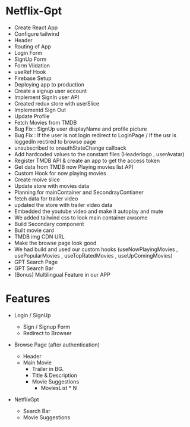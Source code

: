 # Netflix-Gpt

- Create React App
- Configure tailwind
- Header
- Routing of App
- Login Form
- SignUp Form
- Form Vlidation
- useRef Hook
- Firebase Setup
- Deploying app to production
- Create a signup user account
- Implement SignIn user API
- Created redux store with userSlice
- Implementd Sign Out
- Update Profile
- Fetch Movies from TMDB
- Bug Fix : SignUp user displayName and profile picture
- Bug Fix : If the user is not login redirect to LoginPage / If the usr is loggedIn rectired to browse page
- unsubscribed to onauthStateChange callback
- Add hardcoded values to the constant files (Headerlogo , userAvatar)
- Register TMDB API & create an app to get the access token
- Get data from TMDB now Playing movies list API
- Custom Hook for now playing movies
- Create moive slice
- Update store with movies data
- Planning for mainContainer and SecondrayContianer
- fetch data for trailer video
- updated the store with trailer video data
- Embedded the youtube video and make it autoplay and mute
- We added tailwind css to look main container awsome
- Build Secondary component
- Built movie card
- TMDB img CDN URL
- Make the browse page look good
- We had build and used our custom hooks (useNowPlayingMovies , usePopularMovies , useTopRatedMovies , useUpComingMovies)
- GPT Search Page
- GPT Search Bar
- (Bonus) Multilingual Feature in our APP

# Features

- Login / SignUp

  - Sign / Signup Form
  - Redirect to Browser

- Browse Page (after authentication)

  - Header
  - Main Movie
    - Trailer in BG.
    - Title & Description
    - Movie Suggestions
      - MoviesList \* N

- NetflixGpt
  - Search Bar
  - Movie Suggestions
